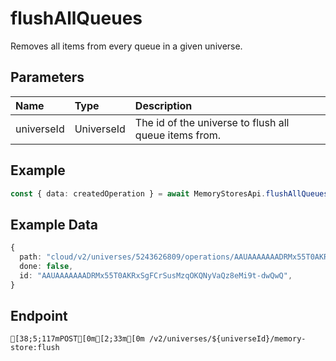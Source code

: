 
# flushAllQueues
Removes all items from every queue in a given universe.


## Parameters
| Name       | Type       | Description                                           |
| :--------- | :--------- | :---------------------------------------------------- |
| universeId | UniverseId | The id of the universe to flush all queue items from. |



## Example
```ts copy showLineNumbers
const { data: createdOperation } = await MemoryStoresApi.flushAllQueues({ universeId: 5243626809 }); 
```


## Example Data
```ts copy showLineNumbers
{
  path: "cloud/v2/universes/5243626809/operations/AAUAAAAAAADRMx55T0AKRxSgFCrSusMzqOKQNyVaQz8eMi9t-dwQwQ",
  done: false,
  id: "AAUAAAAAAADRMx55T0AKRxSgFCrSusMzqOKQNyVaQz8eMi9t-dwQwQ",
} 
```


## Endpoint
```ansi
[38;5;117mPOST[0m[2;33m[0m /v2/universes/${universeId}/memory-store:flush
```
  